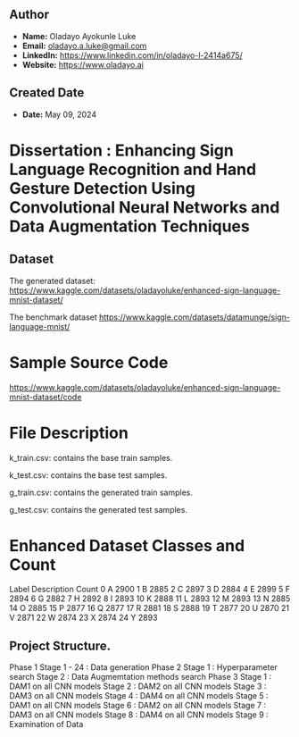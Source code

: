 ## Author
- **Name:** Oladayo  Ayokunle Luke
- **Email:** oladayo.a.luke@gmail.com
- **LinkedIn:** https://www.linkedin.com/in/oladayo-l-2414a675/
- **Website:** https://www.oladayo.ai

## Created Date
- **Date:** May 09, 2024

# Dissertation : Enhancing Sign Language Recognition and Hand Gesture Detection Using Convolutional Neural Networks and Data Augmentation Techniques

## Dataset
The generated dataset:
https://www.kaggle.com/datasets/oladayoluke/enhanced-sign-language-mnist-dataset/

The benchmark dataset
https://www.kaggle.com/datasets/datamunge/sign-language-mnist/

# Sample Source Code
https://www.kaggle.com/datasets/oladayoluke/enhanced-sign-language-mnist-dataset/code


# File Description
k_train.csv: contains the base train samples.

k_test.csv: contains the base test samples.

g_train.csv: contains the generated train samples.

g_test.csv: contains the generated test samples.

# Enhanced Dataset Classes and Count
Label	Description	Count
0	A	2900
1	B	2885
2	C	2897
3	D	2884
4	E	2899
5	F	2894
6	G	2882
7	H	2892
8	I	2893
10	K	2888
11	L	2893
12	M	2893
13	N	2885
14	O	2885
15	P	2877
16	Q	2877
17	R	2881
18	S	2888
19	T	2877
20	U	2870
21	V	2871
22	W	2874
23	X	2874
24	Y	2893

## Project Structure.
Phase 1
	Stage 1 - 24 : Data generation
Phase 2
	Stage 1 : Hyperparameter search
	Stage 2 : Data Augmemtation methods search
Phase 3
	Stage 1 : DAM1 on all CNN models
	Stage 2 : DAM2 on all CNN models
	Stage 3 : DAM3 on all CNN models
	Stage 4 : DAM4 on all CNN models
	Stage 5 : DAM1 on all CNN models
	Stage 6 : DAM2 on all CNN models
	Stage 7 : DAM3 on all CNN models
	Stage 8 : DAM4 on all CNN models
	Stage 9 : Examination of Data
	

